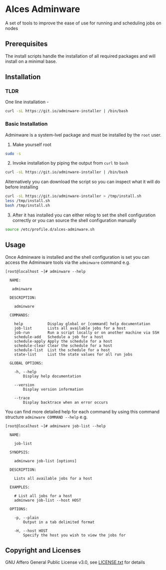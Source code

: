 # Alces Adminware

A set of tools to improve the ease of use for running and scheduling jobs on nodes

## Prerequisites

The install scripts handle the installation of all required packages and will install on a minimal base.

## Installation

### TLDR

One line installation - 

```bash
curl -sL https://git.io/adminware-installer | /bin/bash
```

### Basic Installation

Adminware is a system-lvel package and must be installed by the `root` user.

1. Make yourself root
  
  ```bash
  sudo -s
  ```
2. Invoke installation by piping the output from `curl` to `bash`

  ```bash
  curl -sL https://git.io/adminware-installer | /bin/bash
  ```

  Alternatively you can download the script so you can inspect what it will do before installing

  ```bash
  curl -sL https://git.io/adminware-installer > /tmp/install.sh
  less /tmp/install.sh
  bash /tmp/install.sh
  ```
3. After it has installed you can either relog to set the shell configuration correctly or you can source the shell configuration manually

  ```bash
  source /etc/profile.d/alces-adminware.sh
  ```
## Usage

Once Adminware is installed and the shell configuration is set you can access the Adminware tools via the `adminware` command e.g.

```
[root@localhost ~]# adminware --help

  NAME:

   adminware

  DESCRIPTION:

    adminware

  COMMANDS:

    help           Display global or [command] help documentation
    job-list       Lists all available jobs for a host
    job-run        Run a script locally or on another machine via SSH
    schedule-add   Schedule a job for a host
    schedule-apply Apply the schedule for a host
    schedule-clear Clear the schedule for a host
    schedule-list  List the schedule for a host
    state-list     List the state values for all run jobs

  GLOBAL OPTIONS:

    -h, --help
        Display help documentation

    --version
        Display version information

    --trace
        Display backtrace when an error occurs
```

You can find more detailed help for each command by using this command structure `adminware COMMAND --help` e.g.

```
[root@localhost ~]# adminware job-list --help

  NAME:

    job-list

  SYNOPSIS:

    adminware job-list [options]

  DESCRIPTION:

    Lists all available jobs for a host

  EXAMPLES:

    # List all jobs for a host
    adminware job-list --host HOST

  OPTIONS:

    -p, --plain
        Output in a tab delimited format

    -H, --host HOST
        Specify the host you wish to view the jobs for
```

## Copyright and Licenses

GNU Affero General Public License v3.0, see [LICENSE.txt](LICENSE.txt) for details

